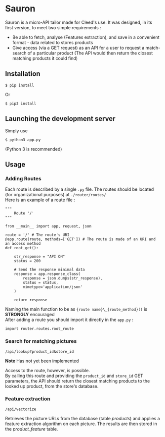 # Sauron

Sauron is a micro-API tailor made for Cleed's use. It was designed, in its first version, to meet two simple requirements :
- Be able to fetch, analyse (Features extraction), and save in a convenient format - data related to stores products
- Give access (via a GET request) as an API for a user to request a match-search of a particular product (The API would then return the closest matching products it could find)

## Installation
```
$ pip install 
``` 
Or
```
$ pip3 install 
```
## Launching the development server
Simply use
```
$ python3 app.py
```
(Python 3 is recommended)

## Usage


### Adding Routes
Each route is described by a single ```.py``` file. The routes should be located (for organizational purposes) at ```./router/routes/``` 
<br>
Here is an example of a route file : 
```
"""
	Route '/'
"""

from __main__ import app, request, json

route = '/' # The route's URI
@app.route(route, methods=['GET']) # The route is made of an URI and an access method
def root_get(): 

	str_response = "API ON" 
	status = 200

	# Send the response minimal data
	response = app.response_class(
		response = json.dumps(str_response),
		status = status,
		mimetype='application/json'
	)

	return response
```
Naming the main function to be as ```{route name}\_{route_method}()``` is **STRONGLY** encouraged
<br>
After adding a route you should import it directly in the ```app.py``` :
```
import router.routes.root_route
```

### Search for matching pictures
```
/api/lookup?product_id&store_id
```

**Note** Has not yet been implemented

Access to the route, however, is possible.
<br>
By calling this route and providing the ```product_id``` and ```store_id``` GET parameters, the API should return the closest matching products to the looked up product, from the store's database.

### Feature extraction
```
/api/vectorize
```
Retrieves the picture URLs from the database (table *products*) and applies a feature extraction algorithm on each picture. The results are then stored in the *product_feature* table.
<br>
